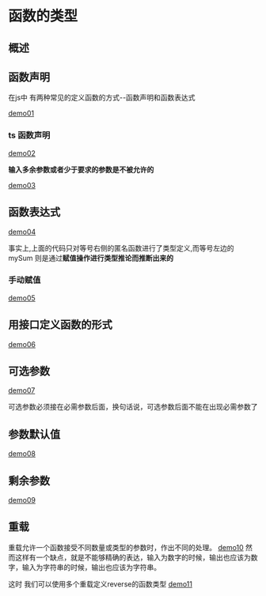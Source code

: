 # 函数的类型

## 概述

## 函数声明

在js中 有两种常见的定义函数的方式--函数声明和函数表达式

[demo01][demo01]

### ts 函数声明

[demo02][demo02]

**输入多余参数或者少于要求的参数是不被允许的**

[demo03][demo03]

## 函数表达式

[demo04][demo04]

事实上,上面的代码只对等号右侧的匿名函数进行了类型定义,而等号左边的mySum 则是通过**赋值操作进行类型推论而推断出来的**

###  手动赋值
[demo05][demo05]


## 用接口定义函数的形式

[demo06][demo06]

## 可选参数
[demo07][demo07]

可选参数必须接在必需参数后面，换句话说，可选参数后面不能在出现必需参数了  

## 参数默认值
[demo08][demo08]

## 剩余参数
[demo09][demo09]

## 重载
重载允许一个函数接受不同数量或类型的参数时，作出不同的处理。
[demo10][demo10]
然而这样有一个缺点，就是不能够精确的表达，输入为数字的时候，输出也应该为数字，输入为字符串的时候，输出也应该为字符串。

这时 我们可以使用多个重载定义reverse的函数类型
[demo11][demo11]







[demo01]: ./01.ts
[demo02]: ./02.ts
[demo03]: ./03.ts
[demo04]: ./04.ts
[demo05]: ./05.ts

[demo06]: ./06.ts
[demo07]: ./07.ts
[demo08]: ./08.ts
[demo09]: ./09.ts
[demo10]: ./10.ts
[demo11]: ./11.ts